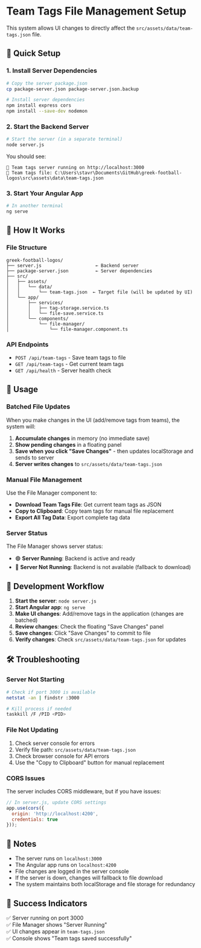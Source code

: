 # Team Tags File Management Setup

This system allows UI changes to directly affect the `src/assets/data/team-tags.json` file.

## 🚀 Quick Setup

### 1. Install Server Dependencies
```bash
# Copy the server package.json
cp package-server.json package-server.json.backup

# Install server dependencies
npm install express cors
npm install --save-dev nodemon
```

### 2. Start the Backend Server
```bash
# Start the server (in a separate terminal)
node server.js
```

You should see:
```
🚀 Team tags server running on http://localhost:3000
📁 Team tags file: C:\Users\stavr\Documents\GitHub\greek-football-logos\src\assets\data\team-tags.json
```

### 3. Start Your Angular App
```bash
# In another terminal
ng serve
```

## 🔧 How It Works

### File Structure
```
greek-football-logos/
├── server.js                    ← Backend server
├── package-server.json          ← Server dependencies
├── src/
│   ├── assets/
│   │   └── data/
│   │       └── team-tags.json  ← Target file (will be updated by UI)
│   └── app/
│       ├── services/
│       │   ├── tag-storage.service.ts
│       │   └── file-save.service.ts
│       └── components/
│           └── file-manager/
│               └── file-manager.component.ts
```

### API Endpoints
- `POST /api/team-tags` - Save team tags to file
- `GET /api/team-tags` - Get current team tags
- `GET /api/health` - Server health check

## 🎯 Usage

### Batched File Updates
When you make changes in the UI (add/remove tags from teams), the system will:
1. **Accumulate changes** in memory (no immediate save)
2. **Show pending changes** in a floating panel
3. **Save when you click "Save Changes"** - then updates localStorage and sends to server
4. **Server writes changes** to `src/assets/data/team-tags.json`

### Manual File Management
Use the File Manager component to:
- **Download Team Tags File**: Get current team tags as JSON
- **Copy to Clipboard**: Copy team tags for manual file replacement
- **Export All Tag Data**: Export complete tag data

### Server Status
The File Manager shows server status:
- 🟢 **Server Running**: Backend is active and ready
- 🔴 **Server Not Running**: Backend is not available (fallback to download)

## 🔄 Development Workflow

1. **Start the server**: `node server.js`
2. **Start Angular app**: `ng serve`
3. **Make UI changes**: Add/remove tags in the application (changes are batched)
4. **Review changes**: Check the floating "Save Changes" panel
5. **Save changes**: Click "Save Changes" to commit to file
6. **Verify changes**: Check `src/assets/data/team-tags.json` for updates

## 🛠️ Troubleshooting

### Server Not Starting
```bash
# Check if port 3000 is available
netstat -an | findstr :3000

# Kill process if needed
taskkill /F /PID <PID>
```

### File Not Updating
1. Check server console for errors
2. Verify file path: `src/assets/data/team-tags.json`
3. Check browser console for API errors
4. Use the "Copy to Clipboard" button for manual replacement

### CORS Issues
The server includes CORS middleware, but if you have issues:
```javascript
// In server.js, update CORS settings
app.use(cors({
  origin: 'http://localhost:4200',
  credentials: true
}));
```

## 📝 Notes

- The server runs on `localhost:3000`
- The Angular app runs on `localhost:4200`
- File changes are logged in the server console
- If the server is down, changes will fallback to file download
- The system maintains both localStorage and file storage for redundancy

## 🎉 Success Indicators

✅ Server running on port 3000  
✅ File Manager shows "Server Running"  
✅ UI changes appear in `team-tags.json`  
✅ Console shows "Team tags saved successfully" 
